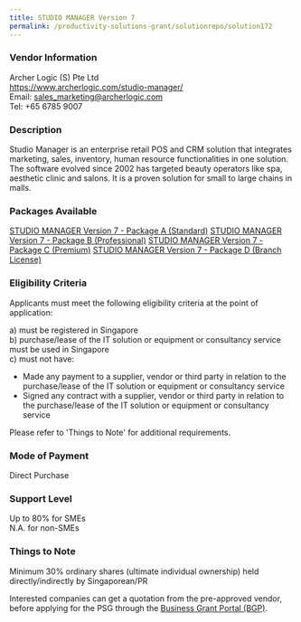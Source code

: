 ```yaml
---
title: STUDIO MANAGER Version 7
permalink: /productivity-solutions-grant/solutionrepo/solution172
---
```


### Vendor Information
Archer Logic (S) Pte Ltd<br>https://www.archerlogic.com/studio-manager/<br>Email: sales_marketing@archerlogic.com<br>Tel: +65 6785 9007

### Description

Studio Manager is an enterprise retail POS and CRM solution that integrates marketing, sales, inventory, human resource functionalities in one solution. The software evolved since 2002 has targeted beauty operators like spa, aesthetic clinic and salons. It is a proven solution for small to large chains in malls.

### Packages Available

<a href='https://www.gobusiness.gov.sg/images/psg/Archer_Logic_Annex_3_Part_1.pdf' target='_blank'>STUDIO MANAGER Version 7 - Package A (Standard)</a>
<a href='https://www.gobusiness.gov.sg/images/psg/Archer_Logic_Annex_3_Part_2.pdf' target='_blank'>STUDIO MANAGER Version 7 - Package B (Professional)</a>
<a href='https://www.gobusiness.gov.sg/images/psg/Archer_Logic_Annex_3_Part_3.pdf' target='_blank'>STUDIO MANAGER Version 7 - Package C (Premium)</a>
<a href='https://www.gobusiness.gov.sg/images/psg/Archer_Logic_Annex_3_Part_4.pdf' target='_blank'>STUDIO MANAGER Version 7 - Package D (Branch License)</a>

### Eligibility Criteria

Applicants must meet the following eligibility criteria at the point of application:

a) must be registered in Singapore <br>
b) purchase/lease of the IT solution or equipment or consultancy service must be used in Singapore <br>
c) must not have:
- Made any payment to a supplier, vendor or third party in relation to the purchase/lease of the IT solution or equipment or consultancy service
- Signed any contract with a supplier, vendor or third party in relation to the purchase/lease of the IT solution or equipment or consultancy service

Please refer to 'Things to Note' for additional requirements.

### Mode of Payment
Direct Purchase

### Support Level
Up to 80% for SMEs <br>
N.A. for non-SMEs

### Things to Note
Minimum 30% ordinary shares (ultimate individual ownership) held directly/indirectly by Singaporean/PR

Interested companies can get a quotation from the pre-approved vendor, before applying for the PSG through the <a target='_blank' href='https://www.businessgrants.gov.sg/'>Business Grant Portal (BGP)</a>.
